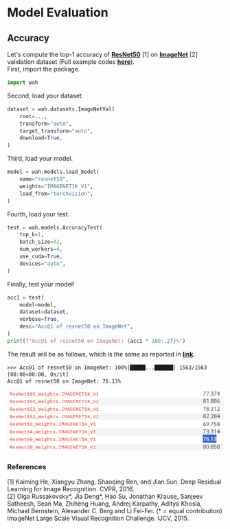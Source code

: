 # Model Evaluation

## Accuracy

Let's compute the top-1 accuracy of [**ResNet50**](https://arxiv.org/abs/1512.03385) [1]
on [**ImageNet**](https://www.image-net.org/challenges/LSVRC/2012/index.php) [2] validation dataset
(Full example codes
[**here**](https://github.com/yupeeee/WAH/tree/main/examples/model_evaluation/acc1.py)).\
First, import the package.

```python
import wah
```

Second, load your dataset.

```python
dataset = wah.datasets.ImageNetVal(
    root=...,
    transform="auto",
    target_transform="auto",
    download=True,
)
```

Third, load your model.

```python
model = wah.models.load_model(
    name="resnet50",
    weights="IMAGENET1K_V1",
    load_from="torchvision",
)
```

Fourth, load your test.

```python
test = wah.models.AccuracyTest(
    top_k=1,
    batch_size=32,
    num_workers=4,
    use_cuda=True,
    devices="auto",
)
```

Finally, test your model!

```python
acc1 = test(
    model=model,
    dataset=dataset,
    verbose=True,
    desc="Acc@1 of resnet50 on ImageNet",
)
print(f"Acc@1 of resnet50 on ImageNet: {acc1 * 100:.2f}%")
```

The result will be as follows, which is the same as reported in [**link**](https://pytorch.org/vision/stable/models.html#table-of-all-available-classification-weights).

```
>>> Acc@1 of resnet50 on ImageNet: 100%|█████...██████| 1563/1563 [00:00<00:00, 0s/it]
Acc@1 of resnet50 on ImageNet: 76.13%
```
![resnet50_IMAGENET1K_V1_acc1](https://github.com/yupeeee/WAH/blob/main/examples/model_evaluation/resnet50_IMAGENET1K_V1_acc1.PNG?raw=true)


### References

[1] Kaiming He, Xiangyu Zhang, Shaoqing Ren, and Jian Sun. Deep Residual Learning for Image Recognition. CVPR, 2016.\
[2] Olga Russakovsky*, Jia Deng*, Hao Su, Jonathan Krause, Sanjeev Satheesh, Sean Ma, Zhiheng Huang, Andrej Karpathy, Aditya Khosla, Michael Bernstein, Alexander C. Berg and Li Fei-Fei. (* = equal contribution) ImageNet Large Scale Visual Recognition Challenge. IJCV, 2015.

